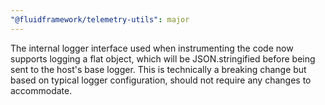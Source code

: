 ```yaml
---
"@fluidframework/telemetry-utils": major
---
```


The internal logger interface used when instrumenting the code now supports logging a flat object,
which will be JSON.stringified before being sent to the host's base logger.
This is technically a breaking change but based on typical logger configuration, should not require any changes to accommodate.
